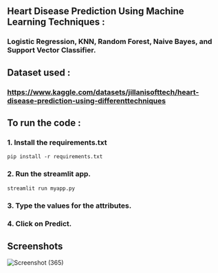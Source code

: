 ## Heart Disease Prediction Using Machine Learning Techniques : 
### Logistic Regression, KNN, Random Forest, Naive Bayes, and Support Vector Classifier.

## Dataset used : 
### https://www.kaggle.com/datasets/jillanisofttech/heart-disease-prediction-using-differenttechniques
## To run the code :
### 1. Install the requirements.txt
`pip install -r requirements.txt`
### 2. Run the streamlit app.
`streamlit run myapp.py`
### 3. Type the values for the attributes.
### 4. Click on Predict.

## Screenshots
![Screenshot (365)](https://github.com/BedantaGautom/Heart-Disease-Prediction-Using-Machine-Learning-Techniques/assets/85272308/d2fa3152-3121-4fca-971d-ceddbe3ea8d4)


